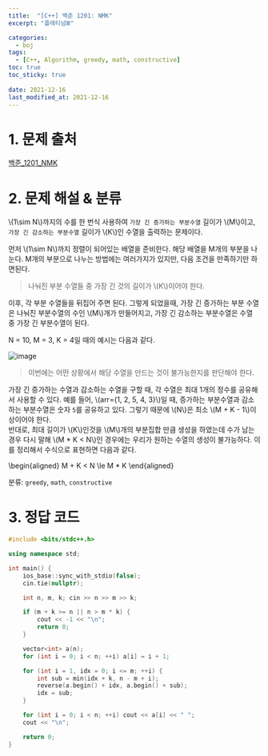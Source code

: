 ```yaml
---
title:  "[C++] 백준 1201: NMK"
excerpt: "플래티넘Ⅲ"

categories:
  - boj
tags:
  - [C++, Algorithm, greedy, math, constructive]
toc: true
toc_sticky: true
 
date: 2021-12-16
last_modified_at: 2021-12-16
---
```


# 1. 문제 출처
[백준_1201_NMK](https://www.acmicpc.net/problem/1201)

# 2. 문제 해설 & 분류

\\(1\sim N\\)까지의 수를 한 번식 사용하여 `가장 긴 증가하는 부분수열` 길이가 \\(M\\)이고, `가장 긴 감소하는 부분수열` 길이가 \\(K\\)인 수열을 출력하는 문제이다.

먼저 \\(1\sim N\\)까지 정렬이 되어있는 배열을 준비한다. 해당 배열을 M개의 부분을 나눈다. M개의 부분으로 나누는 방법에는 여러가지가 있지만, 다음 조건을 만족하기만 하면된다.

> 나눠진 부분 수열들 중 가장 긴 것의 길이가 \\(K\\)이어야 한다.

이후, 각 부분 수열들을 뒤집어 주면 된다. 그렇게 되었을때, 가장 긴 증가하는 부분 수열은 나눠진 부분수열의 수인 \\(M\\)개가 만들어지고, 가장 긴 감소하는 부분수열은 수열 중 가장 긴 부분수열이 된다. 

N = 10, M = 3, K = 4일 때의 예시는 다음과 같다. 

![image](https://user-images.githubusercontent.com/91870042/146288631-1e0820b4-61ab-4d1d-b9fb-7e8fbe83e875.png)

> 이번에는 어떤 상황에서 해당 수열을 만드는 것이 불가능한지를 판단해야 한다.

가장 긴 증가하는 수열과 감소하는 수열을 구할 때, 각 수열은 최대 1개의 정수를 공유해서 사용할 수 있다. 예를 들어, \\(arr={1, 2, 5, 4, 3}\\)일 때, 증가하는 부분수열과 감소하는 부분수열은 숫자 `5`를 공유하고 있다. 그렇기 때문에 \\(N\\)은 최소 \\(M + K - 1\\)이상이어야 한다.  
반대로, 최대 길이가 \\(K\\)인것을 \\(M\\)개의 부분집합 만큼 생성을 하였는데 수가 남는 경우 다시 말해 \\(M * K < N\\)인 경우에는 우리가 원하는 수열의 생성이 불가능하다.
이를 정리해서 수식으로 표현하면 다음과 같다.

\begin{aligned}
    M + K < N \le M * K
\end{aligned}

분류: `greedy`, `math`, `constructive`

# 3. 정답 코드
```cpp
#include <bits/stdc++.h>

using namespace std;

int main() {
    ios_base::sync_with_stdio(false);
    cin.tie(nullptr);

    int n, m, k; cin >> n >> m >> k;

    if (m + k >= n || n > m * k) {
        cout << -1 << "\n";
        return 0;
    }

    vector<int> a(n);
    for (int i = 0; i < n; ++i) a[i] = i + 1;

    for (int i = 1, idx = 0; i <= m; ++i) {
        int sub = min(idx + k, n - m + i);
        reverse(a.begin() + idx, a.begin() + sub);
        idx = sub;
    }

    for (int i = 0; i < n; ++i) cout << a[i] << " ";
    cout << "\n";

    return 0;
}
```


